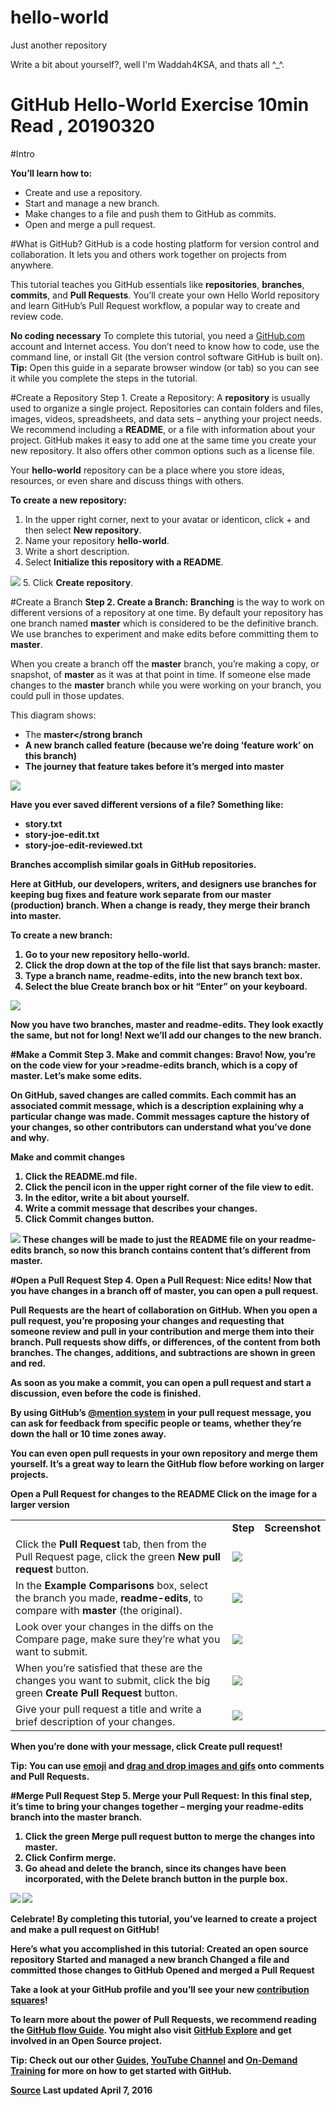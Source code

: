# hello-world
Just another repository

Write a bit about yourself?, well I'm Waddah4KSA, and thats all ^_^.

# GitHub Hello-World Exercise 10min Read , 20190320

#Intro

<b>You’ll learn how to:</b>
- Create and use a repository.
- Start and manage a new branch.
- Make changes to a file and push them to GitHub as commits.
- Open and merge a pull request.

#What is GitHub?
GitHub is a code hosting platform for version control and collaboration.
It lets you and others work together on projects from anywhere.

This tutorial teaches you GitHub essentials like <b>repositories</b>, <b>branches</b>, <b>commits</b>, and <b>Pull Requests</b>.
You’ll create your own Hello World repository and learn GitHub’s Pull Request workflow, a popular way to create and review code.

<b>No coding necessary</b>
To complete this tutorial, you need a <a href="http://github.com/">GitHub.com</a> account and Internet access.
You don’t need to know how to code, use the command line, or install Git (the version control software GitHub is built on).
<b>Tip:</b> Open this guide in a separate browser window (or tab) so you can see it while you complete the steps in the tutorial.

#Create a Repository
Step 1. Create a Repository:
A <b>repository</b> is usually used to organize a single project.
Repositories can contain folders and files, images, videos, spreadsheets, and data sets – anything your project needs.
We recommend including a <b>README</b>, or a file with information about your project.
GitHub makes it easy to add one at the same time you create your new repository.
It also offers other common options such as a license file.

Your <strong>hello-world</strong> repository can be a place where you store ideas, resources, or even share and discuss things with others.

<b>To create a new repository:</b>
1. In the upper right corner, next to your avatar or identicon, click + and then select <b>New repository</b>.
2. Name your repository <strong>hello-world</strong>.
3. Write a short description.
4. Select <b>Initialize this repository with a README</b>.
<img src="https://guides.github.com/activities/hello-world/create-new-repo.png" />
5. Click <b>Create repository</b>.

#Create a Branch
<b>Step 2. Create a Branch:</b>
<b>Branching</b> is the way to work on different versions of a repository at one time.
By default your repository has one branch named <strong>master</strong> which is considered to be the definitive branch.
We use branches to experiment and make edits before committing them to <strong>master</strong>.

When you create a branch off the <strong>master</strong> branch, you’re making a copy, or snapshot, of <strong>master</strong> as it was at that point in time.
If someone else made changes to the <strong>master</strong> branch while you were working on your branch, you could pull in those updates.

This diagram shows:
- The <strong>master</strong branch
- A new branch called <strong>feature</strong> (because we’re doing ‘feature work’ on this branch)
- The journey that <strong>feature</strong> takes before it’s merged into <strong>master</strong>
<img src="https://guides.github.com/activities/hello-world/branching.png" />

Have you ever saved different versions of a file? Something like:
- story.txt
- story-joe-edit.txt
- story-joe-edit-reviewed.txt

Branches accomplish similar goals in GitHub repositories.

Here at GitHub, our developers, writers, and designers use branches for keeping bug fixes and
feature work separate from our <strong>master</strong> (production) branch.
When a change is ready, they merge their branch into <strong>master</strong>.

<b>To create a new branch:</b>
1. Go to your new repository <strong>hello-world</strong>.
2. Click the drop down at the top of the file list that says <b>branch: master</b>.
3. Type a branch name, <strong>readme-edits</strong>, into the new branch text box.
4. Select the blue <b>Create branch</b> box or hit “Enter” on your keyboard.
<img src="https://guides.github.com/activities/hello-world/readme-edits.gif" />

Now you have two branches, <strong>master</strong> and <strong>readme-edits</strong>.
They look exactly the same, but not for long! Next we’ll add our changes to the new branch.

#Make a Commit
<b>Step 3. Make and commit changes:</b>
Bravo! Now, you’re on the code view for your <strong>>readme-edits</strong> branch, which is a copy of <strong>master</strong>.
Let’s make some edits.

On GitHub, saved changes are called <b>commits</b>.
Each commit has an associated <b>commit message</b>, which is a description explaining why a particular change was made.
Commit messages capture the history of your changes, so other contributors can understand what you’ve done and why.

<b>Make and commit changes</b>
1. Click the <strong>README.md</strong> file.
2. Click the pencil icon in the upper right corner of the file view to edit.
3. In the editor, write a bit about yourself.
4. Write a commit message that describes your changes.
5. Click <b>Commit changes</b> button.
<img src="https://guides.github.com/activities/hello-world/commit.png" />
These changes will be made to just the README file on your <strong>readme-edits</strong> branch, so
now this branch contains content that’s different from <strong>master</strong>.

#Open a Pull Request
<b>Step 4. Open a Pull Request:</b>
Nice edits! Now that you have changes in a branch off of <strong>master</strong>, you can open a <b>pull request</b>.

Pull Requests are the heart of collaboration on GitHub.
When you open a pull <b>request</b>, you’re proposing your changes and requesting that someone review and
pull in your contribution and merge them into their branch.
Pull requests show <b>diffs</b>, or differences, of the content from both branches.
The changes, additions, and subtractions are shown in green and red.

As soon as you make a commit, you can open a pull request and start a discussion, even before the code is finished.

By using GitHub’s
<a href="https://help.github.com/articles/about-writing-and-formatting-on-github/#text-formatting-toolbar">@mention system</a>
in your pull request message, you can ask for feedback from specific people or teams, whether they’re
down the hall or 10 time zones away.

You can even open pull requests in your own repository and merge them yourself.
It’s a great way to learn the GitHub flow before working on larger projects.

<b>Open a Pull Request for changes to the README</b>
Click on the image for a larger version
<table>
          <th>
          <td><b>Step</b></td>
          <td><b>Screenshot</b></td>
          </th>
          <tr>
          <td>Click the <b>Pull Request</b> tab, then from the Pull Request page, click the green <b>New pull request</b> button.</td>
          <td><img src="https://guides.github.com/activities/hello-world/pr-tab.gif" /></td>
          </tr>
          <tr>
          <td>In the <b>Example Comparisons</b> box, select the branch you made, <strong>readme-edits</strong>, to compare with <strong>master</strong> (the original).</td>
          <td><img src="https://guides.github.com/activities/hello-world/pick-branch.png" /></td>
          </tr>
          <tr>
          <td>Look over your changes in the diffs on the Compare page, make sure they’re what you want to submit.</td>
          <td><img src="https://guides.github.com/activities/hello-world/diff.png" /></td>
          </tr>
          <tr>
          <td>When you’re satisfied that these are the changes you want to submit, click the big green <b>Create Pull Request</b> button.</td>
          <td><img src="https://guides.github.com/activities/hello-world/create-pr.png" /></td>
          </tr>
          <tr>
          <td>Give your pull request a title and write a brief description of your changes.</td>
          <td><img src="https://guides.github.com/activities/hello-world/pr-form.png" /></td>
          </tr>
</table>

When you’re done with your message, click <b>Create pull request!</b>

Tip: You can use 
<a href="https://help.github.com/articles/basic-writing-and-formatting-syntax/#using-emoji">emoji</a>
and
<a href="https://help.github.com/articles/file-attachments-on-issues-and-pull-requests/">drag and drop images and gifs</a>
onto comments and Pull Requests.

#Merge Pull Request
<b>Step 5. Merge your Pull Request:</b>
In this final step, it’s time to bring your changes together – merging your <strong>readme-edits</strong> branch into the <strong>master</strong> branch.
1. Click the green <b>Merge pull request</b> button to merge the changes into <strong>master</strong>.
2. Click <b>Confirm merge</b>.
3. Go ahead and <b>delete the branch</b>, since its changes have been incorporated, with the Delete branch button in the purple box.
<img src="https://guides.github.com/activities/hello-world/merge-button.png" />
<img src="https://guides.github.com/activities/hello-world/delete-button.png" />

<b>Celebrate!</b>
By completing this tutorial, you’ve learned to create a project and make a pull request on GitHub!

Here’s what you accomplished in this tutorial:
Created an open source repository
Started and managed a new branch
Changed a file and committed those changes to GitHub
Opened and merged a Pull Request

Take a look at your GitHub profile and you’ll see your new
<a href="https://help.github.com/articles/viewing-contributions">contribution squares</a>!

To learn more about the power of Pull Requests, we recommend reading the
<a href="http://guides.github.com/overviews/flow/">GitHub flow Guide</a>.
You might also visit <a href="http://github.com/explore">GitHub Explore</a> and get involved in an Open Source project.

Tip: Check out our other
<a href="http://guides.github.com/">Guides</a>, 
<a href="http://youtube.com/githubguides">YouTube Channel</a>
and
<a href="https://services.github.com/on-demand/">On-Demand Training</a>
for more on how to get started with GitHub.

<a href="https://guides.github.com/activities/hello-world/">Source</a>
Last updated April 7, 2016

